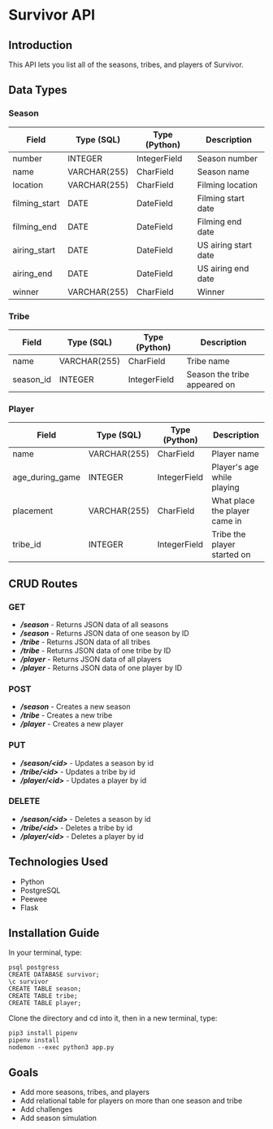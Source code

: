 # Survivor API
## Introduction
This API lets you list all of the seasons, tribes, and players of Survivor.

## Data Types
### Season
|Field|Type (SQL)|Type (Python)|Description|
|-----|----------|-------------|-----------|
|number|INTEGER|IntegerField|Season number|
|name|VARCHAR(255)|CharField|Season name|
|location|VARCHAR(255)|CharField|Filming location|
|filming_start|DATE|DateField|Filming start date|
|filming_end|DATE|DateField|Filming end date|
|airing_start|DATE|DateField|US airing start date|
|airing_end|DATE|DateField|US airing end date|
|winner|VARCHAR(255)|CharField|Winner|

### Tribe
|Field|Type (SQL)|Type (Python)|Description|
|-----|----------|-------------|-----------|
|name|VARCHAR(255)|CharField|Tribe name|
|season_id|INTEGER|IntegerField|Season the tribe appeared on|

### Player
|Field|Type (SQL)|Type (Python)|Description|
|-----|----------|-------------|-----------|
|name|VARCHAR(255)|CharField|Player name|
|age_during_game|INTEGER|IntegerField|Player's age while playing|
|placement|VARCHAR(255)|CharField|What place the player came in|
|tribe_id|INTEGER|IntegerField|Tribe the player started on|

## CRUD Routes
### GET
- __*/season*__ - Returns JSON data of all seasons
- __*/season*__ - Returns JSON data of one season by ID
- __*/tribe*__ - Returns JSON data of all tribes
- __*/tribe*__ - Returns JSON data of one tribe by ID
- __*/player*__ - Returns JSON data of all players
- __*/player*__ - Returns JSON data of one player by ID

### POST
- __*/season*__ - Creates a new season
- __*/tribe*__ - Creates a new tribe
- __*/player*__ - Creates a new player

### PUT
- __*/season/\<id\>*__ - Updates a season by id
- __*/tribe/\<id\>*__ - Updates a tribe by id
- __*/player/\<id\>*__ - Updates a player by id

### DELETE
- __*/season/\<id\>*__ - Deletes a season by id
- __*/tribe/\<id\>*__ - Deletes a tribe by id
- __*/player/\<id\>*__ - Deletes a player by id

## Technologies Used
- Python
- PostgreSQL
- Peewee
- Flask

## Installation Guide
In your terminal, type:
```
psql postgress
CREATE DATABASE survivor;
\c survivor
CREATE TABLE season;
CREATE TABLE tribe;
CREATE TABLE player;
```

Clone the directory and cd into it, then in a new terminal, type:
```
pip3 install pipenv
pipenv install
nodemon --exec python3 app.py
```

## Goals
- Add more seasons, tribes, and players
- Add relational table for players on more than one season and tribe
- Add challenges
- Add season simulation